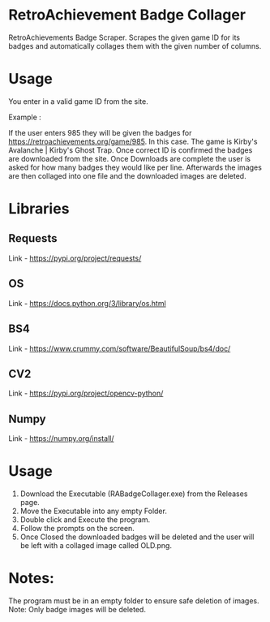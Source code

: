 # RetroAchievement Badge Collager
RetroAchievements Badge Scraper. Scrapes the given game ID for its badges and automatically collages them with the given number of columns.

# Usage
You enter in a valid game ID from the site. 

Example : 

If the user enters 985 they will be given the badges for https://retroachievements.org/game/985.
In this case. The game is Kirby's Avalanche | Kirby's Ghost Trap.
Once correct ID is confirmed the badges are downloaded from the site.
Once Downloads are complete the user is asked for how many badges they would like per line.
Afterwards the images are then collaged into one file and the downloaded images are deleted.

# Libraries
## Requests
Link - https://pypi.org/project/requests/
## OS
Link - https://docs.python.org/3/library/os.html
## BS4
Link - https://www.crummy.com/software/BeautifulSoup/bs4/doc/
## CV2
Link - https://pypi.org/project/opencv-python/
## Numpy
Link - https://numpy.org/install/

# Usage

1. Download the Executable (RABadgeCollager.exe) from the Releases page.
2. Move the Executable into any empty Folder.
3. Double click and Execute the program.
4. Follow the prompts on the screen.
5. Once Closed the downloaded badges will be deleted and the user will be left with a collaged image called OLD.png.

# Notes:
The program must be in an empty folder to ensure safe deletion of images. Note: Only badge images will be deleted.



